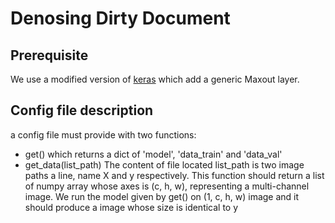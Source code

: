 # Denosing Dirty Document

## Prerequisite
We use a modified version of [keras](https://github.com/zxytim/keras) which add a generic Maxout layer.

## Config file description
a config file must provide with two functions:
+ get() which returns a dict of 'model', 'data_train' and 'data_val'
+ get_data(list_path)
	The content of file located list_path is two image paths a line, name
	X and y respectively. This function should return a list of numpy array
	whose axes is (c, h, w), representing a multi-channel image.
	We run the model given by get() on (1, c, h, w) image and it should
	produce a image whose size is identical to y

